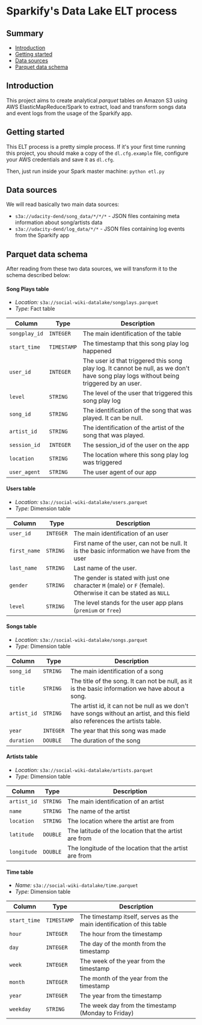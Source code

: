# Sparkify's Data Lake ELT process

## Summary

 - [Introduction](#introduction)
 - [Getting started](#getting-started)
 - [Data sources](#data-sources)
 - [Parquet data schema](#parquet-data-schema)
 
## Introduction

This project aims to create analytical _parquet_ tables on Amazon S3 using AWS ElasticMapReduce/Spark to extract, 
load and transform songs data and event logs from the usage of the Sparkify app.

## Getting started

This ELT process is a pretty simple process. If it's your first time running this project, you should make a copy of the `dl.cfg.example` file, configure your AWS credentials and save it as `dl.cfg`.

Then, just run inside your Spark master machine: `python etl.py`

## Data sources

We will read basically two main data sources:

 - `s3a://udacity-dend/song_data/*/*/*` - JSON files containing meta information about song/artists data
 - `s3a://udacity-dend/log_data/*/*` - JSON files containing log events from the Sparkify app
 
 ## Parquet data schema
 
 After reading from these two data sources, we will transform it to the schema described below:
 
 #### Song Plays table

- *Location:* `s3a://social-wiki-datalake/songplays.parquet`
- *Type:* Fact table

| Column | Type | Description |
| ------ | ---- | ----------- |
| `songplay_id` | `INTEGER` | The main identification of the table | 
| `start_time` | `TIMESTAMP` | The timestamp that this song play log happened |
| `user_id` | `INTEGER` | The user id that triggered this song play log. It cannot be null, as we don't have song play logs without being triggered by an user.  |
| `level` | `STRING` | The level of the user that triggered this song play log |
| `song_id` | `STRING` | The identification of the song that was played. It can be null.  |
| `artist_id` | `STRING` | The identification of the artist of the song that was played. |
| `session_id` | `INTEGER` | The session_id of the user on the app |
| `location` | `STRING` | The location where this song play log was triggered  |
| `user_agent` | `STRING` | The user agent of our app |

#### Users table

- *Location:* `s3a://social-wiki-datalake/users.parquet`
- *Type:* Dimension table

| Column | Type | Description |
| ------ | ---- | ----------- |
| `user_id` | `INTEGER` | The main identification of an user |
| `first_name` | `STRING` | First name of the user, can not be null. It is the basic information we have from the user |
| `last_name` | `STRING` | Last name of the user. |
| `gender` | `STRING` | The gender is stated with just one character `M` (male) or `F` (female). Otherwise it can be stated as `NULL` |
| `level` | `STRING` | The level stands for the user app plans (`premium` or `free`) |


#### Songs table

- *Location:* `s3a://social-wiki-datalake/songs.parquet`
- *Type:* Dimension table

| Column | Type | Description |
| ------ | ---- | ----------- |
| `song_id` | `STRING` | The main identification of a song | 
| `title` | `STRING` | The title of the song. It can not be null, as it is the basic information we have about a song. |
| `artist_id` | `STRING` | The artist id, it can not be null as we don't have songs without an artist, and this field also references the artists table. |
| `year` | `INTEGER` | The year that this song was made |
| `duration` | `DOUBLE` | The duration of the song |


#### Artists table

- *Location:* `s3a://social-wiki-datalake/artists.parquet`
- *Type:* Dimension table

| Column | Type | Description |
| ------ | ---- | ----------- |
| `artist_id` | `STRING` | The main identification of an artist |
| `name` | `STRING` | The name of the artist |
| `location` | `STRING` | The location where the artist are from |
| `latitude` | `DOUBLE` | The latitude of the location that the artist are from |
| `longitude` | `DOUBLE` | The longitude of the location that the artist are from |

#### Time table

- *Name:* `s3a://social-wiki-datalake/time.parquet`
- *Type:* Dimension table

| Column | Type | Description |
| ------ | ---- | ----------- |
| `start_time` | `TIMESTAMP` | The timestamp itself, serves as the main identification of this table |
| `hour` | `INTEGER` | The hour from the timestamp  |
| `day` | `INTEGER` | The day of the month from the timestamp |
| `week` | `INTEGER` | The week of the year from the timestamp |
| `month` | `INTEGER` | The month of the year from the timestamp |
| `year` | `INTEGER` | The year from the timestamp |
| `weekday` | `STRING` | The week day from the timestamp (Monday to Friday) |
